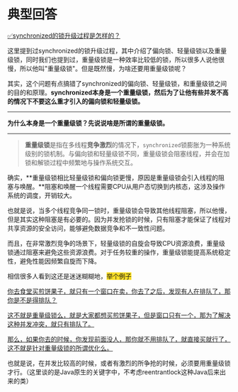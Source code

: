 # 典型回答


[✅synchronized的锁升级过程是怎样的？](https://www.yuque.com/hollis666/qyhor6/cv5kt1)



这里提到过synchronized的锁升级过程，其中介绍了偏向锁、轻量级锁以及重量级锁，同时我们也提到过，重量级锁是一种效率比较低的锁，所以很多人说他很慢，所以他叫"重量级锁"。但是既然慢，为啥还要用重量级锁呢？



其实，这个问题有点搞错了synchronized的偏向锁、轻量级锁，和重量级锁之间的目的和原理。**synchronized本身是一个重量级锁，然后为了让他有些并发不高的情况下不要这么重才引入的偏向锁和轻量级锁。**

****

**为什么本身是一个重量级锁？先说说啥是所谓的重量级锁。**

****

> **重量级锁**是指在多线程**竞争激烈**的情况下，`synchronized`锁膨胀为一种系统级别的锁机制。与偏向锁和轻量级锁不同，重量级锁会阻塞线程，并会在加锁和解锁过程中频繁地与操作系统交互。
>



确实，**重量级锁相比轻量级锁和偏向锁更慢，原因是重量级锁会引入线程的阻塞与唤醒。**阻塞和唤醒一个线程需要CPU从用户态切换到内核态，这涉及操作系统的调度，开销较大。



也就是说，当多个线程竞争同一锁时，重量级锁会导致其他线程阻塞，所以他慢，但是其实这种阻塞是有必要的。因为并发抢锁的时候，只有阻塞才能保证了线程对共享资源的安全访问，能够避免数据竞争和不一致性问题。



而且，在非常激烈竞争的场景下，轻量级锁的自旋会导致CPU资源浪费，重量级锁通过阻塞来避免这些资源浪费。对于任务较重的操作，重量级锁能提高系统稳定性，避免性能因频繁自旋而下降。  



相信很多人看到这还是迷迷糊糊地，<font style="background-color:#FBDE28;">举个例子</font>

<font style="background-color:#FBDE28;"></font>

<u>你去食堂买煎饼果子，就只有一个窗口在卖，你去了之后，发现有人在排队了，那你是不是得排队？</u>

<u></u>

<u>这不就是重量级锁么，就是大家都想买煎饼果子，但是窗口只有一个，那为了解决这种并发冲突，就只有排队了。</u>

<u></u>

<u>那么，如果你去的时候，你发现前面没人，那你就不用排队了，就直接买就行了，这不就是针对重量级锁的所谓优化么。</u>



也就是说，在并发比较高的时候，或者有激烈的所争抢的时候，必须要用重量级锁才行。（这里谈的是Java原生的关键字中，不考虑reentrantlock这种Java后来出来的类）





